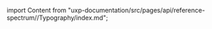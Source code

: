 
import Content from "uxp-documentation/src/pages/api/reference-spectrum//Typography/index.md";

<Content query="product=photoshop"/>
